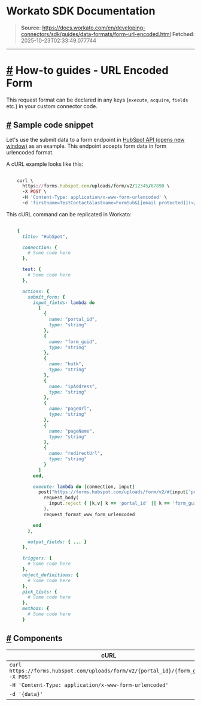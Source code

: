 # Workato SDK Documentation

> **Source**: https://docs.workato.com/en/developing-connectors/sdk/guides/data-formats/form-url-encoded.html
> **Fetched**: 2025-10-23T02:33:49.077744

---

# [#](<#how-to-guides-url-encoded-form>) How-to guides - URL Encoded Form

This request format can be declared in any keys (`execute`, `acquire`, `fields` etc.) in your custom connector code.

## [#](<#sample-code-snippet>) Sample code snippet

Let's use the submit data to a form endpoint in [HubSpot API (opens new window)](<https://developers.hubspot.com/docs/methods/forms/submit_form>) as an example. This endpoint accepts form data in form urlencoded format.

A cURL example looks like this:
```ruby
 
    curl \
      https://forms.hubspot.com/uploads/form/v2/12345/67890 \
      -X POST \
      -H 'Content-Type: application/x-www-form-urlencoded' \
      -d 'firstname=TestContact&lastname=FormSub&[[email protected]](</cdn-cgi/l/email-protection>)&newcustomproperty=testing&hs_context=%7B%22hutk%22%3A%2260c2ccdfe4892f0fa0593940b12c11aa%22%2C%22ipAddress%22%3A%22192.168.1.12%22%2C%22pageUrl%22%3A%22http%3A%2F%2Fdemo.hubapi.com%2Fcontact%2F%22%2C%22pageName%22%3A%22Contact%2BUs%22%2C%22redirectUrl%22%3A%22http%3A%2F%2Fdemo.hubapi.com%2Fthank-you%2F%22%7D'


```

This cURL command can be replicated in Workato:
```ruby
 
    {
      title: "HubSpot",

      connection: {
        # Some code here
      },

      test: {
        # Some code here
      },

      actions: {
        submit_form: {
          input_fields: lambda do
            [
              {
                name: "portal_id",
                type: "string"
              },
              {
                name: "form_guid",
                type: "string"
              },
              {
                name: "hutk",
                type: "string"
              },
              {
                name: "ipAddress",
                type: "string"
              },
              {
                name: "pageUrl",
                type: "string"
              },
              {
                name: "pageName",
                type: "string"
              },
              {
                name: "redirectUrl",
                type: "string"
              }
            ]
          end,

          execute: lambda do |connection, input|
            post("https://forms.hubspot.com/uploads/form/v2/#{input['portal_id']}/#{input['form_guid']}").
              request_body(
                input.reject { |k,v| k == 'portal_id' || k == 'form_guid' }
              ).
              request_format_www_form_urlencoded

          end
        },

        output_fields: { ... }
      },

      triggers: {
        # Some code here
      },
      object_definitions: {
        # Some code here
      },
      pick_lists: {
        # Some code here
      },
      methods: {
        # Some code here
      }


```

## [#](<#components>) Components

cURL | Workato  
---|---  
`curl https://forms.hubspot.com/uploads/form/v2/{portal_id}/{form_guid} -X POST` | `post("https://forms.hubspot.com/uploads/form/v2/#{input['portal_id']}/#{input['form_guid']}")`  
`-H 'Content-Type: application/x-www-form-urlencoded'` | `.request_format_www_form_urlencoded`  
`-d '{data}'` | `.request_body(input.reject { |k,v| k == 'portal_id' || k == 'form_guid' })`

